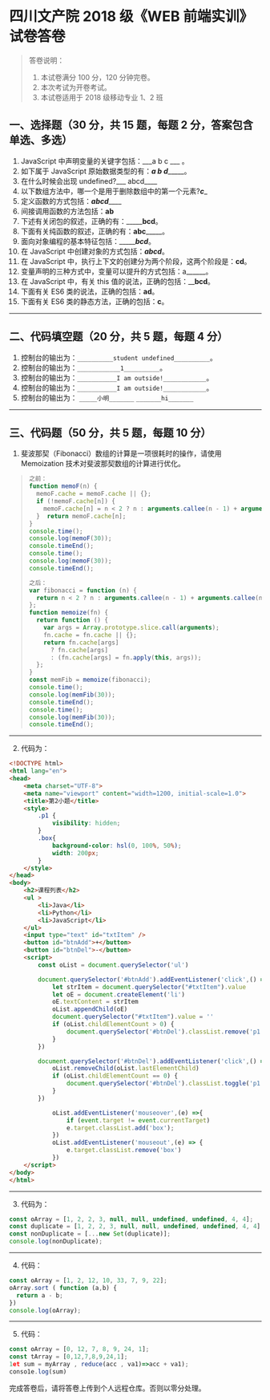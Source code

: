 # 四川文产院 2018 级《WEB 前端实训》试卷答卷

> 答卷说明：
> 1. 本试卷满分 100 分，120 分钟完卷。
> 2. 本次考试为开卷考试。
> 3. 本试卷适用于 2018 级移动专业 1、2 班

## 一、选择题（30 分，共 15 题，每题 2 分，答案包含单选、多选）

1. JavaScript 中声明变量的关键字包括：___a b c ___     。
2. 如下属于 JavaScript 原始数据类型的有：___a b d________。
3. 在什么时候会出现 undefined?___  abcd____
4. 以下数组方法中，哪一个是用于删除数组中的第一个元素?___c____
5. 定义函数的方式包括：___abcd_______
6. 间接调用函数的方法包括：______ab______
7. 下述有关闭包的叙述，正确的有：_________bcd____。
8. 下面有关纯函数的叙述，正确的有：______abc___________。
9. 面向对象编程的基本特征包括：____________bcd_______。
10. 在 JavaScript 中创建对象的方式包括：_________abcd_________。
11. 在 JavaScript 中，执行上下文的创建分为两个阶段，这两个阶段是：______cd______。
12. 变量声明的三种方式中，变量可以提升的方式包括：a______。
13. 在 JavaScript 中，有关 this 值的说法，正确的包括：______bcd____。
14. 下面有关 ES6 类的说法，正确的包括：______ad______。
15. 下面有关 ES6 类的静态方法，正确的包括：______c______。

------

## 二、代码填空题（20 分，共 5 题，每题 4 分）

1. 控制台的输出为：`__________student undefined__________`。
2. 控制台的输出为：`____________1__________`。
3. 控制台的输出为：`___________I am outside!____________`。
4. 控制台的输出为：`___________I am outside!____________`。
5. 控制台的输出为：
    `_____小明_______`
    `_______hi_______`
-------

## 三、代码题（50 分，共 5 题，每题 10 分）

1. 斐波那契（Fibonacci）数组的计算是一项很耗时的操作，请使用 Memoization 技术对斐波那契数组的计算进行优化。

> ```js
> 之前：
> function memoF(n) {
>   memoF.cache = memoF.cache || {};
>   if (!memoF.cache[n]) {
>     memoF.cache[n] = n < 2 ? n : arguments.callee(n - 1) + arguments.callee(n - 2);
>   }  return memoF.cache[n];
> }
> console.time();
> console.log(memoF(30));
> console.timeEnd();
> console.time();
> console.log(memoF(30));
> console.timeEnd();
> 
> 之后：
> var fibonacci = function (n) {
>   return n < 2 ? n : arguments.callee(n - 1) + arguments.callee(n - 2);
> };
> function memoize(fn) {
>   return function () {
>     var args = Array.prototype.slice.call(arguments);
>     fn.cache = fn.cache || {};
>     return fn.cache[args]
>       ? fn.cache[args]
>       : (fn.cache[args] = fn.apply(this, args));
>   };
> }
> const memFib = memoize(fibonacci);
> console.time();
> console.log(memFib(30));
> console.timeEnd();
> console.time();
> console.log(memFib(30));
> console.timeEnd();
> ```
>

-------

2. 代码为：

```html
<!DOCTYPE html>
<html lang="en">
<head>
    <meta charset="UTF-8">
    <meta name="viewport" content="width=1200, initial-scale=1.0">
    <title>第2小题</title>
    <style>
        .p1 {
            visibility: hidden;
        }
        .box{
            background-color: hsl(0, 100%, 50%);
            width: 200px;
        }
    </style>
</head>
<body>
    <h2>课程列表</h2>
    <ul >
        <li>Java</li>
        <li>Python</li>
        <li>JavaScript</li>
    </ul>
    <input type="text" id="txtItem" />
    <button id="btnAdd">+</button>
    <button id="btnDel">-</button>
    <script>
        const oList = document.querySelector('ul')

        document.querySelector('#btnAdd').addEventListener('click',() => {
            let strItem = document.querySelector("#txtItem").value
            let oE = document.createElement('li')
            oE.textContent = strItem
            oList.appendChild(oE)
            document.querySelector("#txtItem").value = ''
            if (oList.childElementCount > 0) {
                document.querySelector('#btnDel').classList.remove('p1')
            }
        })

        document.querySelector('#btnDel').addEventListener('click',() => {
            oList.removeChild(oList.lastElementChild)
            if (oList.childElementCount == 0) {
                document.querySelector('#btnDel').classList.toggle('p1')
            }
        })

            oList.addEventListener('mouseover',(e) =>{
                if (event.target != event.currentTarget)
                e.target.classList.add('box');
            })
            oList.addEventListener('mouseout',(e) => {
                e.target.classList.remove('box')
            })
    </script>
</body>
</html>
```

-------

3. 代码为：

```js
const oArray = [1, 2, 2, 3, null, null, undefined, undefined, 4, 4];
const duplicate = [1, 2, 2, 3, null, null, undefined, undefined, 4, 4]; 
const nonDuplicate = [...new Set(duplicate)]; 
console.log(nonDuplicate);
```

-------

4. 代码：

```js
const oArray = [1, 2, 12, 10, 33, 7, 9, 22];
oArray.sort ( function (a,b) {
  return a - b;
})
console.log(oArray);
```

-------

5. 代码：

```js
const oArray = [0, 12, 7, 8, 9, 24, 1];
const tArray = [0,12,7,8,9,24,1];
1et sum = myArray , reduce(acc , va1)=>acc + va1);
conso1e.log(sum)
```





完成答卷后，请将答卷上传到个人远程仓库。否则以零分处理。

​        
